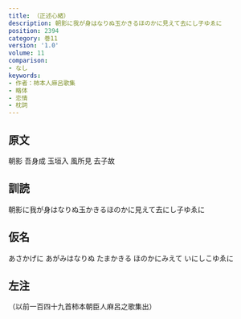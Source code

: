 ```yaml
---
title: （正述心緒）
description: 朝影に我が身はなりぬ玉かきるほのかに見えて去にし子ゆゑに
position: 2394
category: 巻11
version: '1.0'
volume: 11
comparison:
- なし
keywords:
- 作者：柿本人麻呂歌集
- 略体
- 恋情
- 枕詞
---
```


## 原文

朝影 吾身成 玉垣入 風所見 去子故

## 訓読

朝影に我が身はなりぬ玉かきるほのかに見えて去にし子ゆゑに

## 仮名

あさかげに あがみはなりぬ たまかきる ほのかにみえて いにしこゆゑに

## 左注

（以前一百四十九首柿本朝臣人麻呂之歌集出）
